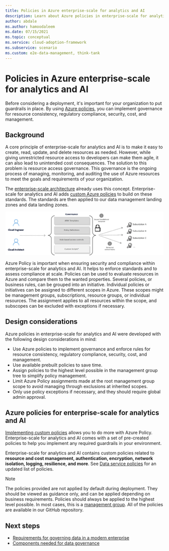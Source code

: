 ```yaml
---
title: Policies in Azure enterprise-scale for analytics and AI
description: Learn about Azure policies in enterprise-scale for analytics and AI. Azure policies help your organization govern resources as needed.
author: abdale
ms.author: hamoodaleem
ms.date: 07/15/2021
ms.topic: conceptual
ms.service: cloud-adoption-framework
ms.subservice: scenario
ms.custom: e2e-data-management, think-tank
---
```


# Policies in Azure enterprise-scale for analytics and AI

Before considering a deployment, it's important for your organization to put guardrails in place. By using [Azure policies](/azure/governance/policy/overview), you can implement governance for resource consistency, regulatory compliance, security, cost, and management.

## Background

A core principle of enterprise-scale for analytics and AI is to make it easy to create, read, update, and delete resources as needed. However, while giving unrestricted resource access to developers can make them agile, it can also lead to unintended cost consequences. The solution to this problem is resource access governance. This governance is the ongoing process of managing, monitoring, and auditing the use of Azure resources to meet the goals and requirements of your organization.

The [enterprise-scale architecture](../../ready/enterprise-scale/index.md) already uses this concept. Enterprise-scale for analytics and AI adds [custom Azure policies](#azure-policies-for-enterprise-scale-for-analytics-and-ai) to build on these standards. The standards are then applied to our data management landing zones and data landing zones.

![Diagram that shows how Azure governance works.](./images/azure-governance.png)

Azure Policy is important when ensuring security and compliance within enterprise-scale for analytics and AI. It helps to enforce standards and to assess compliance at scale. Policies can be used to evaluate resources in Azure and compare them to the wanted properties. Several policies, or business rules, can be grouped into an initiative. Individual policies or initiatives can be assigned to different scopes in Azure. These scopes might be management groups, subscriptions, resource groups, or individual resources. The assignment applies to all resources within the scope, and subscopes can be excluded with exceptions if necessary.

## Design considerations

Azure policies in enterprise-scale for analytics and AI were developed with the following design considerations in mind:

- Use Azure policies to implement governance and enforce rules for resource consistency, regulatory compliance, security, cost, and management.
- Use available prebuilt policies to save time.
- Assign policies to the highest level possible in the management group tree to simplify policy management.
- Limit Azure Policy assignments made at the root management group scope to avoid managing through exclusions at inherited scopes.
- Only use policy exceptions if necessary, and they should require global admin approval.

## Azure policies for enterprise-scale for analytics and AI

[Implementing custom policies](/azure/governance/policy/tutorials/create-and-manage) allows you to do more with Azure Policy. Enterprise-scale for analytics and AI comes with a set of pre-created policies to help you implement any required guardrails in your environment.

Enterprise-scale for analytics and AI contains custom policies related to **resource and cost management, authentication, encryption, network isolation, logging, resilience, and more**. See [Data service policies](https://github.com/Azure/data-management-zone/tree/main/infra/Policies) for an updated list of policies.

> [!NOTE]
> The policies provided are not applied by default during deployment. They should be viewed as guidance only, and can be applied depending on business requirements. Policies should always be applied to the highest level possible. In most cases, this is a [management group](/azure/governance/management-groups/overview). All of the policies are available in our GitHub repository.

## Next steps

- [Requirements for governing data in a modern enterprise](./govern-requirements.md)
- [Components needed for data governance](./govern-components.md)
